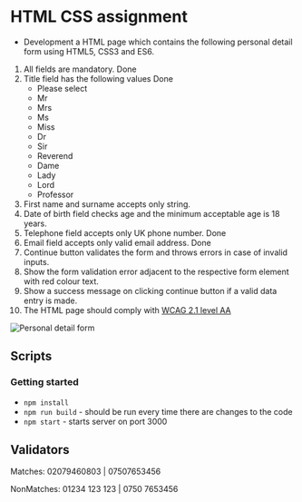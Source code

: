 # HTML CSS assignment

* Development a HTML page which contains the following personal detail form using HTML5, CSS3 and ES6.

1. All fields are mandatory. Done 
2. Title field has the following values Done
    - Please select
    - Mr
    - Mrs
    - Ms
    - Miss
    - Dr
    - Sir
    - Reverend
    - Dame
    - Lady
    - Lord
    - Professor
3. First name and surname accepts only string.
4. Date of birth field checks age and the minimum acceptable age is 18 years.
5. Telephone field accepts only UK phone number. Done
6. Email field accepts only valid email address. Done
7. Continue button validates the form and throws errors in case of invalid inputs.
8. Show the form validation error adjacent to the respective form element with red colour text.
9. Show a success message on clicking continue button if a valid data entry is made.
10. The HTML page should comply with [WCAG 2.1 level AA](https://www.gov.uk/service-manual/helping-people-to-use-your-service/understanding-wcag)

![Personal detail form](https://github.com/SundarRajNarayanan/Survey-Form/blob/main/Personal%20detail%20form.png?raw=true)


## Scripts

### Getting started

- `npm install` 
- `npm run build` - should be run every time there are changes to the code
- `npm start` - starts server on port 3000

## Validators


Matches: 02079460803 | 07507653456 

NonMatches: 01234 123 123 | 0750 7653456 